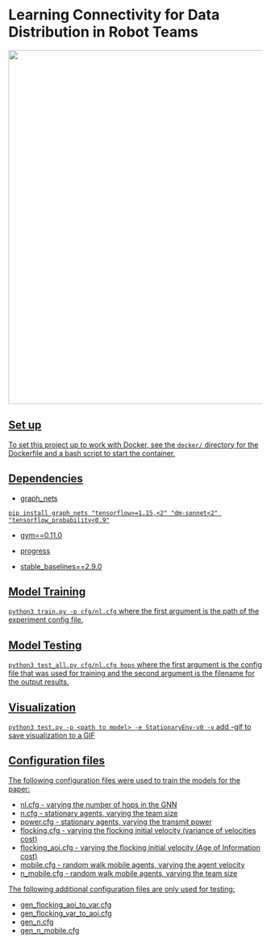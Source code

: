 # Learning Connectivity for Data Distribution in Robot Teams
<p align="center">
  <a href="https://www.youtube.com/watch?v=UNBvsPZIudU">
<img src="https://github.com/landonbutler/Learning-Connectivity/blob/main/visuals/MST-Visual.gif" width="700">
    <a\>
</p>
  
## Set up

To set this project up to work with Docker, see the `docker/` directory for the Dockerfile and a bash script to start the container.

## Dependencies
* graph_nets
```shell
pip install graph_nets "tensorflow>=1.15,<2" "dm-sonnet<2" "tensorflow_probability<0.9"
```
* gym==0.11.0

* progress

* stable_baselines==2.9.0

## Model Training

```python3 train.py -p cfg/nl.cfg```
where the first argument is the path of the experiment config file.

## Model Testing

```python3 test_all.py cfg/nl.cfg hops```
where the first argument is the config file that was used for training and the second argument is the filename for the output results.

## Visualization

```python3 test.py -p <path to model> -e StationaryEnv-v0 -v```
add -gif to save visualization to a GIF

## Configuration files
The following configuration files were used to train the models for the paper:
* nl.cfg - varying the number of hops in the GNN
* n.cfg - stationary agents, varying the team size
* power.cfg - stationary agents, varying the transmit power
* flocking.cfg - varying the flocking initial velocity (variance of velocities cost) 
* flocking_aoi.cfg - varying the flocking initial velocity (Age of Information cost)
* mobile.cfg - random walk mobile agents, varying the agent velocity
* n_mobile.cfg - random walk mobile agents, varying the team size

The following additional configuration files are only used for testing:
* gen_flocking_aoi_to_var.cfg
* gen_flocking_var_to_aoi.cfg
* gen_n.cfg
* gen_n_mobile.cfg
